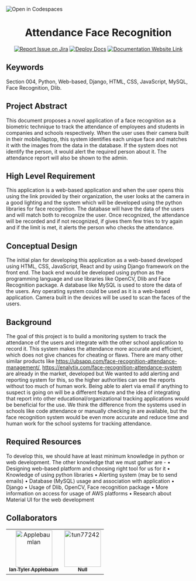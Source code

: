 ![Open in Codespaces](https://classroom.github.com/assets/open-in-codespaces-abfff4d4e15f9e1bd8274d9a39a0befe03a0632bb0f153d0ec72ff541cedbe34.svg)
<div align="center">

# Attendance Face Recognition
[![Report Issue on Jira](https://img.shields.io/badge/Report%20Issues-Jira-0052CC?style=flat&logo=jira-software)](https://temple-cis-projects-in-cs.atlassian.net/jira/software/c/projects/DT/issues)
[![Deploy Docs](https://github.com/ApplebaumIan/tu-cis-4398-docs-template/actions/workflows/deploy.yml/badge.svg)](https://github.com/ApplebaumIan/tu-cis-4398-docs-template/actions/workflows/deploy.yml)
[![Documentation Website Link](https://img.shields.io/badge/-Documentation%20Website-brightgreen)](https://applebaumian.github.io/tu-cis-4398-docs-template/)


</div>


## Keywords

Section 004, Python, Web-based, Django, HTML, CSS, JavaScript, MySQL, Face Recognition, Dlib.

## Project Abstract

This document proposes a novel application of a face recognition as a biometric technique to track the attendance of employees and students in companies and schools respectively. When the user uses their camera built in their mobile/laptop, this system identifies each unique face and matches it with the images from the data in the database. If the system does not identify the person, it would alert the required person about it. The attendance report will also be shown to the admin.

## High Level Requirement

This application is a web-based application and when the user opens this using the link provided by their organization, the user looks at the camera in a good lighting and the system which will be developed using the python libraries for face recognition.  The database will have the data of the users and will match both to recognize the user. Once recognized, the attendance will be recorded and if not recognized, if gives them few tries to try again and if the limit is met, it alerts the person who checks the attendance.

## Conceptual Design

The initial plan for developing this application as a web-based developed using HTML, CSS, JavaScript, React and by using Django framework on the front end. The back end would be developed using python as the programming language and use libraries like OpenCV, Dlib and Face Recognition package. A database like MySQL is used to store the data of the users. Any operating system could be used as it is a web-based application. Camera built in the devices will be used to scan the faces of the users.

## Background
The goal of this project is to build a monitoring system to track the attendance of the users and integrate with the other school application to record it. This system makes the attendance more accurate and efficient, which does not give chances for cheating or flaws. There are many other similar products like https://ubsapp.com/face-recognition-attendance-management/, https://enalytix.com/face-recognition-attendance-system are already in the market, developed but We wanted to add alerting and reporting system for this, so the higher authorities can see the reports without too much of human work. Being able to alert via email if anything to suspect is going on will be a different feature and the idea of integrating that report into other educational/organizational tracking applications would be beneficial for the use. We think the difference from the systems used in schools like code attendance or manually checking in are available, but the face recognition system would be even more accurate and reduce time and human work for the school systems for tracking attendance.

## Required Resources

To develop this, we should have at least minimum knowledge in python or web development. The other knowledge that we must gather are - 
•	Designing web-based platform and choosing right tool for us for it
•	Knowledge of using python libraries
•	Alerting system (may be to send emails)
•	Database (MySQL) usage and association with application
•	Django
•	Usage of Dlib, OpenCV, Face recognition package
•	More information on access for usage of AWS platforms
•	Research about Material UI for the web development

## Collaborators

[//]: # ( readme: collaborators -start )
<table>
<tr>
    <td align="center">
        <a href="https://github.com/ApplebaumIan">
            <img src="https://avatars.githubusercontent.com/u/9451941?v=4" width="100;" alt="ApplebaumIan"/>
            <br />
            <sub><b>Ian Tyler Applebaum</b></sub>
        </a>
    </td>
    <td align="center">
        <a href="https://github.com/tun77242">
            <img src="https://avatars.githubusercontent.com/u/77810293?v=4" width="100;" alt="tun77242"/>
            <br />
            <sub><b>Null</b></sub>
        </a>
    </td></tr>
</table>

[//]: # ( readme: collaborators -end )
